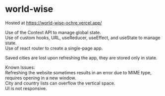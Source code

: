 # world-wise

Hosted at https://world-wise-ochre.vercel.app/

Use of the Context API to manage global state.    
Use of custom hooks, URL, useReducer, useEffect, and useState to manage state.     
Use of react router to create a single-page app.    

Saved cities are lost upon refreshing the app, they are stored only in state.     

Known Issues:     
Refreshing the website sometimes results in an error due to MIME type, requires opening in a new window.     
City and country lists can overflow the vertical space.      
UI is not responsive.     
